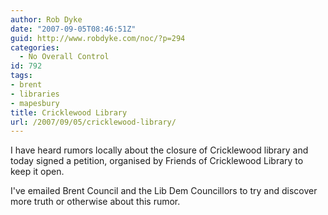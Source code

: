 ```yaml
---
author: Rob Dyke
date: "2007-09-05T08:46:51Z"
guid: http://www.robdyke.com/noc/?p=294
categories:
  - No Overall Control
id: 792
tags:
- brent
- libraries
- mapesbury
title: Cricklewood Library
url: /2007/09/05/cricklewood-library/
---
```

I have heard rumors locally about the closure of Cricklewood library and <span id="OBJ_PREFIX_DWT719" class="Object">today</span> signed a petition, organised by Friends of Cricklewood Library to keep it open.

I've emailed Brent Council and the Lib Dem Councillors to try and discover more truth or otherwise about this rumor.